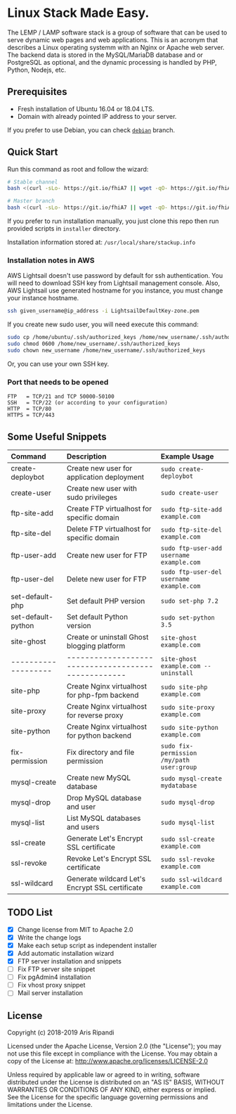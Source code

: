 # Linux Stack Made Easy.

The LEMP / LAMP software stack is a group of software that can be used to serve dynamic web pages
and web applications. This is an acronym that describes a Linux operating systemm with an Nginx or
Apache web server. The backend data is stored in the MySQL/MariaDB database and or PostgreSQL as
optional, and the dynamic processing is handled by PHP, Python, Nodejs, etc.

## Prerequisites

- Fresh installation of Ubuntu 16.04 or 18.04 LTS.
- Domain with already pointed IP address to your server.

If you prefer to use Debian, you can check [`debian`](//github.com/riipandi/stackup/tree/debian) branch.

## Quick Start

Run this command as root and follow the wizard:

```sh
# Stable channel
bash <(curl -sLo- https://git.io/fhiA7 || wget -qO- https://git.io/fhiA7)

# Master branch
bash <(curl -sLo- https://git.io/fhiA7 || wget -qO- https://git.io/fhiA7) --dev
```

If you prefer to run installation manually, you just clone this repo then run provided scripts in `installer` directory.

Installation information stored at: `/usr/local/share/stackup.info`

### Installation notes in AWS

AWS Lightsail doesn't use password by default for ssh authentication. You will need to download
SSH key from Lightsail management console. Also, AWS Lightsail use generated hostname for you
instance, you must change your instance hostname.

```bash
ssh given_username@ip_address -i LightsailDefaultKey-zone.pem
```

If you create new sudo user, you will need execute this command:

```bash
sudo cp /home/ubuntu/.ssh/authorized_keys /home/new_username/.ssh/authorized_keys
sudo chmod 0600 /home/new_username/.ssh/authorized_keys
sudo chown new_username /home/new_username/.ssh/authorized_keys
```

Or, you can use your own SSH key.

### Port that needs to be opened

```
FTP   = TCP/21 and TCP 50000-50100
SSH   = TCP/22 (or according to your configuration)
HTTP  = TCP/80
HTTPS = TCP/443
```

## Some Useful Snippets

| Command             | Description                                         | Example Usage
| :------------------ | :-------------------------------------------------- | :------------
| create-deploybot    | Create new user for application deployment          | `sudo create-deploybot`
| create-user         | Create new user with sudo privileges                | `sudo create-user`
| ftp-site-add        | Create FTP virtualhost for specific domain          | `sudo ftp-site-add example.com`
| ftp-site-del        | Delete FTP virtualhost for specific domain          | `sudo ftp-site-del example.com`
| ftp-user-add        | Create new user for FTP                             | `sudo ftp-user-add username example.com`
| ftp-user-del        | Delete new user for FTP                             | `sudo ftp-user-del username example.com`
| set-default-php     | Set default PHP version                             | `sudo set-php 7.2`
| set-default-python  | Set default Python version                          | `sudo set-python 3.5`
| site-ghost          | Create or uninstall Ghost blogging platform         | `site-ghost example.com`
| ------------------- | --------------------------------------------------- | `site-ghost example.com --uninstall`
| site-php            | Create Nginx virtualhost for php-fpm backend        | `sudo site-php example.com`
| site-proxy          | Create Nginx virtualhost for reverse proxy          | `sudo site-proxy example.com`
| site-python         | Create Nginx virtualhost for python backend         | `sudo site-python example.com`
| fix-permission      | Fix directory and file permission                   | `sudo fix-permission /my/path user:group`
| mysql-create        | Create new MySQL database                           | `sudo mysql-create mydatabase`
| mysql-drop          | Drop MySQL database and user                        | `sudo mysql-drop`
| mysql-list          | List MySQL databases and users                      | `sudo mysql-list`
| ssl-create          | Generate Let's Encrypt SSL certificate              | `sudo ssl-create example.com`
| ssl-revoke          | Revoke Let's Encrypt SSL certificate                | `sudo ssl-revoke example.com`
| ssl-wildcard        | Generate wildcard Let's Encrypt SSL certificate     | `sudo ssl-wildcard example.com`

## TODO List

- [x] Change license from MIT to Apache 2.0
- [x] Write the change logs
- [x] Make each setup script as independent installer
- [x] Add automatic installation wizard
- [x] FTP server installation and snippets
- [ ] Fix FTP server site snippet
- [ ] Fix pgAdmin4 installation
- [ ] Fix vhost proxy snippet
- [ ] Mail server installation

## License

Copyright (c) 2018-2019 Aris Ripandi

Licensed under the Apache License, Version 2.0 (the "License"); you may not use this file except
in compliance with the License. You may obtain a copy of the License at: <http://www.apache.org/licenses/LICENSE-2.0>

Unless required by applicable law or agreed to in writing, software distributed under the License
is distributed on an "AS IS" BASIS, WITHOUT WARRANTIES OR CONDITIONS OF ANY KIND, either express
or implied. See the License for the specific language governing permissions and limitations under
the License.
